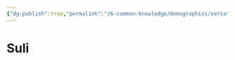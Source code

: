 ```yaml
---
{"dg-publish":true,"permalink":"/6-common-knowledge/demographics/versatile-heritages/mixed-lineage/malakim/suli/","noteIcon":""}
---
```


# Suli
